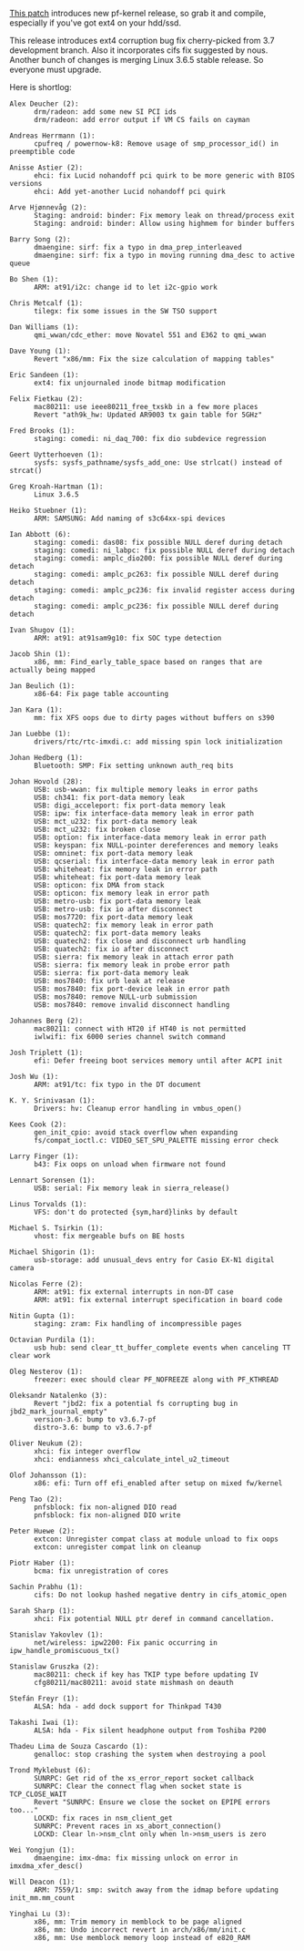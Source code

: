 [This patch](http://pf.natalenko.name/sources/3.6/patch-3.6.7-pf.bz2)
introduces new pf-kernel release, so grab it and compile, especially if you've
got ext4 on your hdd/ssd.  
  
This release introduces ext4 corruption bug fix cherry-picked from 3.7
development branch. Also it incorporates cifs fix suggested by nous. Another
bunch of changes is merging Linux 3.6.5 stable release. So everyone must
upgrade.  
  
Here is shortlog:  
  

    
    
    Alex Deucher (2):  
          drm/radeon: add some new SI PCI ids  
          drm/radeon: add error output if VM CS fails on cayman  
      
    Andreas Herrmann (1):  
          cpufreq / powernow-k8: Remove usage of smp_processor_id() in preemptible code  
      
    Anisse Astier (2):  
          ehci: fix Lucid nohandoff pci quirk to be more generic with BIOS versions  
          ehci: Add yet-another Lucid nohandoff pci quirk  
      
    Arve Hjønnevåg (2):  
          Staging: android: binder: Fix memory leak on thread/process exit  
          Staging: android: binder: Allow using highmem for binder buffers  
      
    Barry Song (2):  
          dmaengine: sirf: fix a typo in dma_prep_interleaved  
          dmaengine: sirf: fix a typo in moving running dma_desc to active queue  
      
    Bo Shen (1):  
          ARM: at91/i2c: change id to let i2c-gpio work  
      
    Chris Metcalf (1):  
          tilegx: fix some issues in the SW TSO support  
      
    Dan Williams (1):  
          qmi_wwan/cdc_ether: move Novatel 551 and E362 to qmi_wwan  
      
    Dave Young (1):  
          Revert "x86/mm: Fix the size calculation of mapping tables"  
      
    Eric Sandeen (1):  
          ext4: fix unjournaled inode bitmap modification  
      
    Felix Fietkau (2):  
          mac80211: use ieee80211_free_txskb in a few more places  
          Revert "ath9k_hw: Updated AR9003 tx gain table for 5GHz"  
      
    Fred Brooks (1):  
          staging: comedi: ni_daq_700: fix dio subdevice regression  
      
    Geert Uytterhoeven (1):  
          sysfs: sysfs_pathname/sysfs_add_one: Use strlcat() instead of strcat()  
      
    Greg Kroah-Hartman (1):  
          Linux 3.6.5  
      
    Heiko Stuebner (1):  
          ARM: SAMSUNG: Add naming of s3c64xx-spi devices  
      
    Ian Abbott (6):  
          staging: comedi: das08: fix possible NULL deref during detach  
          staging: comedi: ni_labpc: fix possible NULL deref during detach  
          staging: comedi: amplc_dio200: fix possible NULL deref during detach  
          staging: comedi: amplc_pc263: fix possible NULL deref during detach  
          staging: comedi: amplc_pc236: fix invalid register access during detach  
          staging: comedi: amplc_pc236: fix possible NULL deref during detach  
      
    Ivan Shugov (1):  
          ARM: at91: at91sam9g10: fix SOC type detection  
      
    Jacob Shin (1):  
          x86, mm: Find_early_table_space based on ranges that are actually being mapped  
      
    Jan Beulich (1):  
          x86-64: Fix page table accounting  
      
    Jan Kara (1):  
          mm: fix XFS oops due to dirty pages without buffers on s390  
      
    Jan Luebbe (1):  
          drivers/rtc/rtc-imxdi.c: add missing spin lock initialization  
      
    Johan Hedberg (1):  
          Bluetooth: SMP: Fix setting unknown auth_req bits  
      
    Johan Hovold (28):  
          USB: usb-wwan: fix multiple memory leaks in error paths  
          USB: ch341: fix port-data memory leak  
          USB: digi_acceleport: fix port-data memory leak  
          USB: ipw: fix interface-data memory leak in error path  
          USB: mct_u232: fix port-data memory leak  
          USB: mct_u232: fix broken close  
          USB: option: fix interface-data memory leak in error path  
          USB: keyspan: fix NULL-pointer dereferences and memory leaks  
          USB: omninet: fix port-data memory leak  
          USB: qcserial: fix interface-data memory leak in error path  
          USB: whiteheat: fix memory leak in error path  
          USB: whiteheat: fix port-data memory leak  
          USB: opticon: fix DMA from stack  
          USB: opticon: fix memory leak in error path  
          USB: metro-usb: fix port-data memory leak  
          USB: metro-usb: fix io after disconnect  
          USB: mos7720: fix port-data memory leak  
          USB: quatech2: fix memory leak in error path  
          USB: quatech2: fix port-data memory leaks  
          USB: quatech2: fix close and disconnect urb handling  
          USB: quatech2: fix io after disconnect  
          USB: sierra: fix memory leak in attach error path  
          USB: sierra: fix memory leak in probe error path  
          USB: sierra: fix port-data memory leak  
          USB: mos7840: fix urb leak at release  
          USB: mos7840: fix port-device leak in error path  
          USB: mos7840: remove NULL-urb submission  
          USB: mos7840: remove invalid disconnect handling  
      
    Johannes Berg (2):  
          mac80211: connect with HT20 if HT40 is not permitted  
          iwlwifi: fix 6000 series channel switch command  
      
    Josh Triplett (1):  
          efi: Defer freeing boot services memory until after ACPI init  
      
    Josh Wu (1):  
          ARM: at91/tc: fix typo in the DT document  
      
    K. Y. Srinivasan (1):  
          Drivers: hv: Cleanup error handling in vmbus_open()  
      
    Kees Cook (2):  
          gen_init_cpio: avoid stack overflow when expanding  
          fs/compat_ioctl.c: VIDEO_SET_SPU_PALETTE missing error check  
      
    Larry Finger (1):  
          b43: Fix oops on unload when firmware not found  
      
    Lennart Sorensen (1):  
          USB: serial: Fix memory leak in sierra_release()  
      
    Linus Torvalds (1):  
          VFS: don't do protected {sym,hard}links by default  
      
    Michael S. Tsirkin (1):  
          vhost: fix mergeable bufs on BE hosts  
      
    Michael Shigorin (1):  
          usb-storage: add unusual_devs entry for Casio EX-N1 digital camera  
      
    Nicolas Ferre (2):  
          ARM: at91: fix external interrupts in non-DT case  
          ARM: at91: fix external interrupt specification in board code  
      
    Nitin Gupta (1):  
          staging: zram: Fix handling of incompressible pages  
      
    Octavian Purdila (1):  
          usb hub: send clear_tt_buffer_complete events when canceling TT clear work  
      
    Oleg Nesterov (1):  
          freezer: exec should clear PF_NOFREEZE along with PF_KTHREAD  
      
    Oleksandr Natalenko (3):  
          Revert "jbd2: fix a potential fs corrupting bug in jbd2_mark_journal_empty"  
          version-3.6: bump to v3.6.7-pf  
          distro-3.6: bump to v3.6.7-pf  
      
    Oliver Neukum (2):  
          xhci: fix integer overflow  
          xhci: endianness xhci_calculate_intel_u2_timeout  
      
    Olof Johansson (1):  
          x86: efi: Turn off efi_enabled after setup on mixed fw/kernel  
      
    Peng Tao (2):  
          pnfsblock: fix non-aligned DIO read  
          pnfsblock: fix non-aligned DIO write  
      
    Peter Huewe (2):  
          extcon: Unregister compat class at module unload to fix oops  
          extcon: unregister compat link on cleanup  
      
    Piotr Haber (1):  
          bcma: fix unregistration of cores  
      
    Sachin Prabhu (1):  
          cifs: Do not lookup hashed negative dentry in cifs_atomic_open  
      
    Sarah Sharp (1):  
          xhci: Fix potential NULL ptr deref in command cancellation.  
      
    Stanislav Yakovlev (1):  
          net/wireless: ipw2200: Fix panic occurring in ipw_handle_promiscuous_tx()  
      
    Stanislaw Gruszka (2):  
          mac80211: check if key has TKIP type before updating IV  
          cfg80211/mac80211: avoid state mishmash on deauth  
      
    Stefán Freyr (1):  
          ALSA: hda - add dock support for Thinkpad T430  
      
    Takashi Iwai (1):  
          ALSA: hda - Fix silent headphone output from Toshiba P200  
      
    Thadeu Lima de Souza Cascardo (1):  
          genalloc: stop crashing the system when destroying a pool  
      
    Trond Myklebust (6):  
          SUNRPC: Get rid of the xs_error_report socket callback  
          SUNRPC: Clear the connect flag when socket state is TCP_CLOSE_WAIT  
          Revert "SUNRPC: Ensure we close the socket on EPIPE errors too..."  
          LOCKD: fix races in nsm_client_get  
          SUNRPC: Prevent races in xs_abort_connection()  
          LOCKD: Clear ln->nsm_clnt only when ln->nsm_users is zero  
      
    Wei Yongjun (1):  
          dmaengine: imx-dma: fix missing unlock on error in imxdma_xfer_desc()  
      
    Will Deacon (1):  
          ARM: 7559/1: smp: switch away from the idmap before updating init_mm.mm_count  
      
    Yinghai Lu (3):  
          x86, mm: Trim memory in memblock to be page aligned  
          x86, mm: Undo incorrect revert in arch/x86/mm/init.c  
          x86, mm: Use memblock memory loop instead of e820_RAM

